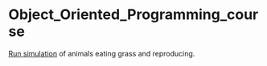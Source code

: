 # Object_Oriented_Programming_course

[Run simulation](https://github.com/remilvus/Object_Oriented_Programming_course/blob/master/agh/src/main/World.java) of animals eating grass and reproducing.
